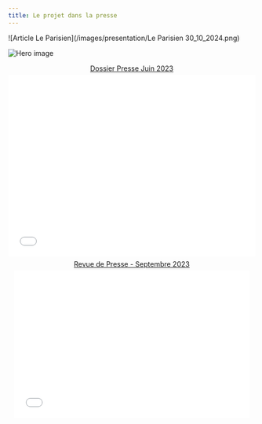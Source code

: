```yaml
---
title: Le projet dans la presse
---
```


![Article Le Parisien](/images/presentation/Le Parisien 30_10_2024.png)

![Hero image](/images/banniere.jpg)

<div style="text-align:center;">
  <div style="margin:8px 0px 4px;">
    <a href="https://www.calameo.com/books/00739987373c863c3af9c" target="_blank">Dossier Presse Juin 2023</a>
  </div>
  <iframe src="//v.calameo.com/?bkcode=00739987373c863c3af9c&mode=mini" width="100%" style="aspect-ratio: 30/22" frameborder="0" scrolling="no" allowtransparency allowfullscreen style="margin:0 auto;"></iframe>
</div>

<div style="text-align:center;">
  <div style="margin:8px 0px 4px;">
    <a href="https://www.calameo.com/books/0073998732e64c384e69c" target="_blank">Revue de Presse - Septembre 2023</a>
  </div>
  <iframe src="//v.calameo.com/?bkcode=0073998732e64c384e69c&mode=mini" width="480" height="300" frameborder="0" scrolling="no" allowtransparency allowfullscreen style="margin:0 auto;"></iframe>
</div>
